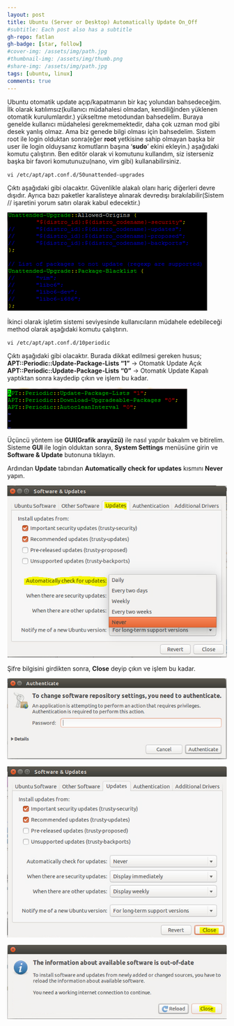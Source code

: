 ```yaml
---
layout: post
title: Ubuntu (Server or Desktop) Automatically Update On_Off
#subtitle: Each post also has a subtitle
gh-repo: fatlan
gh-badge: [star, follow]
#cover-img: /assets/img/path.jpg
#thumbnail-img: /assets/img/thumb.png
#share-img: /assets/img/path.jpg
tags: [ubuntu, linux]
comments: true
---
```

Ubuntu otomatik update açıp/kapatmanın bir kaç yolundan bahsedeceğim.
İlk olarak katılımsız(kullanıcı müdahalesi olmadan, kendiliğinden yüklenen otomatik kurulumlardır.) yükseltme metodundan bahsedelim. Buraya genelde kullanıcı müdahelesi gerekmemektedir, daha çok uzman mod gibi desek yanlış olmaz. Ama biz genede bilgi olması
için bahsedelim. Sistem root ile login olduktan sonra(eğer **root** yetkisine sahip olmayan başka bir user ile login olduysanız komutların başına ‘**sudo**’ ekini ekleyin.) aşağıdaki komutu çalıştırın. Ben editör olarak vi komutunu kullandım, siz isterseniz başka bir favori komutunuzu(nano, vim gibi) kullanabilirsiniz.

~~~
vi /etc/apt/apt.conf.d/50unattended-upgrades
~~~

Çıktı aşağıdaki gibi olacaktır. Güvenlikle alakalı olanı hariç diğerleri devre dışıdır. Ayrıca bazı paketler karalisteye alınarak devredışı bırakılabilir(Sistem // işaretini yorum satırı olarak kabul edecektir.)

![Crepe](assets/img/uauonoff/uauonoff01.png)

İkinci olarak işletim sistemi seviyesinde kullanıcıların müdahele edebileceği method olarak aşağıdaki komutu çalıştırın.

~~~
vi /etc/apt/apt.conf.d/10periodic
~~~

Çıktı aşağıdaki gibi olacaktır. Burada dikkat edilmesi gereken husus;
**APT::Periodic::Update-Package-Lists “1”** -> Otomatık Update Açık
**APT::Periodic::Update-Package-Lists “0”** -> Otomatık Update Kapalı yaptıktan sonra kaydedip çıkın ve işlem bu kadar.

![Crepe](assets/img/uauonoff/uauonoff02.png)

Üçüncü yöntem ise **GUI(Grafik arayüzü)** ile nasıl yapılır bakalım ve bitirelim. Sisteme **GUI** ile login olduktan sonra, **System Settings** menüsüne girin ve **Software & Update** butonuna tıklayın.

Ardından **Update** tabından **Automatically check for updates** kısmını **Never** yapın.

![Crepe](assets/img/uauonoff/uauonoff03.png)

Şifre bilgisini girdikten sonra, **Close** deyip çıkın ve işlem bu kadar.

![Crepe](assets/img/uauonoff/uauonoff04.png)

![Crepe](assets/img/uauonoff/uauonoff05.png)

![Crepe](assets/img/uauonoff/uauonoff06.png)
